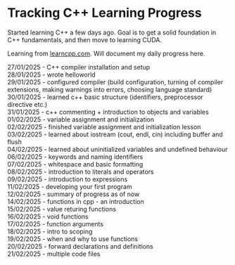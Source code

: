 # Tracking C++ Learning Progress

Started learning C++ a few days ago. Goal is to get a solid foundation in C++ fundamentals, and then move to learning CUDA.

Learning from [learncpp.com](https://learncpp.com/). Will document my daily progress here.

27/01/2025 - C++ compiler installation and setup \
28/01/2025 - wrote helloworld \
29/01/2025 - configured compiler (build configuration, turning of compiler extensions, making warnings into errors, choosing language standard) \
30/01/2025 - learned c++ basic structure (identifiers, preprocessor directive etc.) \
31/01/2025 - c++ commenting + introduction to objects and variables \
01/02/2025 - variable assignment and initialization \
02/02/2025 - finished variable assignment and initialization lesson \
03/02/2025 - learned about iostream (cout, endl, cin) including buffer and flush \
04/02/2025 - learned about uninitialized variables and undefined behaviour \
06/02/2025 - keywords and naming identifiers \
07/02/2025 - whitespace and basic formatting \
08/02/2025 - introduction to literals and operators \
09/02/2025 - introduction to expressions \
11/02/2025 - developing your first program \
12/02/2025 - summary of progress as of now \
14/02/2025 - functions in cpp - an introduction \
15/02/2025 - value returing functions \
16/02/2025 - void functions \
17/02/2025 - function arguments \
18/02/2025 - intro to scoping \
19/02/2025 - when and why to use functions \
20/02/2025 - forward declarations and definitions \
21/02/2025 - multiple code files
